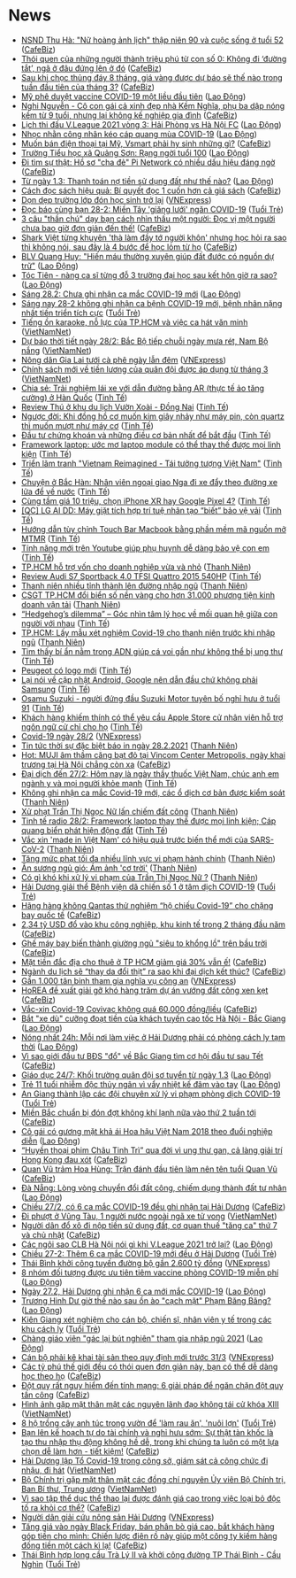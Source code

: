 # News

- [NSND Thu Hà: "Nữ hoàng ảnh lịch" thập niên 90 và cuộc sống ở tuổi 52](https://cafebiz.vn/nsnd-thu-ha-nu-hoang-anh-lich-thap-nien-90-va-cuoc-song-o-tuoi-52-20210228080159592.chn) ([CafeBiz](https://cafebiz.vn))
- [Thói quen của những người thành triệu phú từ con số 0: Không đi ‘đường tắt’, ngã ở đâu đứng lên ở đó](https://cafebiz.vn/thoi-quen-cua-nhung-nguoi-thanh-trieu-phu-tu-con-so-0-khong-di-duong-tat-nga-o-dau-dung-len-o-do-20210227214042206.chn) ([CafeBiz](https://cafebiz.vn))
- [Sau khi chọc thủng đáy 8 tháng, giá vàng được dự báo sẽ thế nào trong tuần đầu tiên của tháng 3?](https://cafebiz.vn/sau-khi-choc-thung-day-8-thang-gia-vang-duoc-du-bao-se-the-nao-trong-tuan-dau-tien-cua-thang-3-20210228080047321.chn) ([CafeBiz](https://cafebiz.vn))
- [Mỹ phê duyệt vaccine COVID-19 một liều đầu tiên](https://laodong.vn/the-gioi/my-phe-duyet-vaccine-covid-19-mot-lieu-dau-tien-884247.ldo) ([Lao Động](https://laodong.vn))
- [Nghi Nguyễn - Cô con gái cả xinh đẹp nhà Kềm Nghĩa, phụ ba dập nóng kềm từ 9 tuổi, nhưng lại không kế nghiệp gia đình](https://cafebiz.vn/nghi-nguyen-co-con-gai-ca-xinh-dep-nha-kem-nghia-phu-ba-dap-nong-kem-tu-9-tuoi-nhung-lai-khong-ke-nghiep-gia-dinh-20210225154957243.chn) ([CafeBiz](https://cafebiz.vn))
- [Lịch thi đấu V.League 2021 vòng 3: Hải Phòng vs Hà Nội FC](https://laodong.vn/lich-thi-dau/lich-thi-dau-vleague-2021-vong-3-hai-phong-vs-ha-noi-fc-884214.ldo) ([Lao Động](https://laodong.vn))
- [Nhọc nhằn công nhân kéo cáp quang mùa COVID-19](https://laodong.vn/xa-hoi/nhoc-nhan-cong-nhan-keo-cap-quang-mua-covid-19-884237.ldo) ([Lao Động](https://laodong.vn))
- [Muốn bán điện thoại tại Mỹ, Vsmart phải hy sinh những gì?](https://cafebiz.vn/muon-ban-dien-thoai-tai-my-vsmart-phai-hy-sinh-nhung-gi-20210228080554229.chn) ([CafeBiz](https://cafebiz.vn))
- [Trường Tiểu học xã Quảng Sơn: Rạng ngời tuổi 100](https://laodong.vn/lao-dong-cuoi-tuan/truong-tieu-hoc-xa-quang-son-rang-ngoi-tuoi-100-884005.ldo) ([Lao Động](https://laodong.vn))
- [Đi tìm sự thật: Hồ sơ "cha đẻ" Pi Network có nhiều dấu hiệu đáng ngờ](https://cafebiz.vn/di-tim-su-that-ho-so-cha-de-pi-network-co-nhieu-dau-hieu-dang-ngo-2021022808120608.chn) ([CafeBiz](https://cafebiz.vn))
- [Từ ngày 1.3: Thanh toán nợ tiền sử dụng đất như thế nào?](https://laodong.vn/ban-doc/tu-ngay-13-thanh-toan-no-tien-su-dung-dat-nhu-the-nao-884239.ldo) ([Lao Động](https://laodong.vn))
- [Cách đọc sách hiệu quả: Bí quyết đọc 1 cuốn hơn cả giá sách](https://cafebiz.vn/cach-doc-sach-hieu-qua-bi-quyet-doc-1-cuon-hon-ca-gia-sach-20210223145746787.chn) ([CafeBiz](https://cafebiz.vn))
- [Dọn dẹp trường lớp đón học sinh trở lại](https://vnexpress.net/don-dep-truong-lop-don-hoc-sinh-tro-lai-4241155.html) ([VNExpress](https://vnexpress.net))
- [Đọc báo cùng bạn 28-2: Miền Tây 'giăng lưới' ngăn COVID-19](https://tuoitre.vn/doc-bao-cung-ban-28-2-mien-tay-giang-luoi-ngan-covid-19-20210228050802807.htm) ([Tuổi Trẻ](https://tuoitre.vn))
- [3 câu "thần chú" dạy bạn cách nhìn thấu một người: Đọc vị một người chưa bao giờ đơn giản đến thế!](https://cafebiz.vn/3-cau-than-chu-day-ban-cach-nhin-thau-mot-nguoi-doc-vi-mot-nguoi-chua-bao-gio-don-gian-den-the-20210222172153312.chn) ([CafeBiz](https://cafebiz.vn))
- [Shark Việt từng khuyên 'thà làm đầy tớ người khôn' nhưng học hỏi ra sao thì không nói, sau đây là 4 bước để học lỏm từ họ](https://cafebiz.vn/shark-viet-tung-khuyen-tha-lam-day-to-nguoi-khon-nhung-hoc-hoi-ra-sao-thi-khong-noi-sau-day-la-4-buoc-de-hoc-lom-tu-ho-20210224150950955.chn) ([CafeBiz](https://cafebiz.vn))
- [BLV Quang Huy: &quot;Hiến máu thường xuyên giúp đất đước có nguồn dự trữ&quot;](https://laodong.vn/video/blv-quang-huy-hien-mau-thuong-xuyen-giup-dat-duoc-co-nguon-du-tru-884228.ldo) ([Lao Động](https://laodong.vn))
- [Tóc Tiên - nàng ca sĩ từng đỗ 3 trường đại học sau kết hôn giờ ra sao?](https://laodong.vn/photo/toc-tien-nang-ca-si-tung-do-3-truong-dai-hoc-sau-ket-hon-gio-ra-sao-884095.ldo) ([Lao Động](https://laodong.vn))
- [Sáng 28.2: Chưa ghi nhận ca mắc COVID-19 mới](https://laodong.vn/y-te/sang-282-chua-ghi-nhan-ca-mac-covid-19-moi-884225.ldo) ([Lao Động](https://laodong.vn))
- [Sáng nay 28-2 không ghi nhận ca bệnh COVID-19 mới, bệnh nhân nặng nhất tiến triển tích cực](https://tuoitre.vn/sang-nay-28-2-khong-ghi-nhan-ca-benh-covid-19-moi-benh-nhan-nang-nhat-tien-trien-tich-cuc-20210228062630905.htm) ([Tuổi Trẻ](https://tuoitre.vn))
- [Tiếng ồn karaoke, nỗ lực của TP.HCM và việc ca hát văn minh](http://vietnamnet.vn/vn/thoi-su/tieng-on-karaoke-no-luc-cua-tp-hcm-va-viec-ca-hat-van-minh-715882.html) ([VietNamNet](https://vietnamnet.vn))
- [Dự báo thời tiết ngày 28/2: Bắc Bộ tiếp chuỗi ngày mưa rét, Nam Bộ nắng](http://vietnamnet.vn/vn/thoi-su/du-bao-thoi-tiet-ngay-28-2-bac-bo-tiep-chuoi-ngay-mua-ret-nam-bo-nang-716006.html) ([VietNamNet](https://vietnamnet.vn))
- [Nông dân Gia Lai tưới cà phê ngày lẫn đêm](https://vnexpress.net/nong-dan-gia-lai-tuoi-ca-phe-ngay-lan-dem-4238754.html) ([VNExpress](https://vnexpress.net))
- [Chính sách mới về tiền lương của quân đội được áp dụng từ tháng 3](http://vietnamnet.vn/vn/thoi-su/quoc-phong/chinh-sach-moi-ve-tien-luong-cua-quan-doi-duoc-ap-dung-tu-thang-3-714715.html) ([VietNamNet](https://vietnamnet.vn))
- [Chia sẻ: Trải nghiệm lái xe với dẫn đường bằng AR (thực tế ảo tăng cường) ở Hàn Quốc](https://tinhte.vn/thread/chia-se-trai-nghiem-lai-xe-voi-dan-duong-bang-ar-thuc-te-ao-tang-cuong-o-han-quoc.3284090/) ([Tinh Tế](https://tinhte.vn))
- [Review Thú ở khu du lịch Vườn Xoài - Đồng Nai](https://tinhte.vn/thread/review-thu-o-khu-du-lich-vuon-xoai-dong-nai.3284381/) ([Tinh Tế](https://tinhte.vn))
- [Ngược đời: Khi đồng hồ cơ muốn kim giây nhảy như máy pin, còn quartz thì muốn mượt như máy cơ](https://tinhte.vn/thread/nguoc-doi-khi-dong-ho-co-muon-kim-giay-nhay-nhu-may-pin-con-quartz-thi-muon-muot-nhu-may-co.3282528/) ([Tinh Tế](https://tinhte.vn))
- [Đầu tư chứng khoán và những điều cơ bản nhất để bắt đầu](https://tinhte.vn/thread/dau-tu-chung-khoan-va-nhung-dieu-co-ban-nhat-de-bat-dau.3268970/) ([Tinh Tế](https://tinhte.vn))
- [Framework laptop: ước mơ laptop module có thể thay thế được mọi linh kiện](https://tinhte.vn/thread/framework-laptop-uoc-mo-laptop-module-co-the-thay-the-duoc-moi-linh-kien.3283852/) ([Tinh Tế](https://tinhte.vn))
- [Triển lãm tranh "Vietnam Reimagined - Tái tưởng tượng Việt Nam"](https://tinhte.vn/thread/trien-lam-tranh-vietnam-reimagined-tai-tuong-tuong-viet-nam.3242349/) ([Tinh Tế](https://tinhte.vn))
- [Chuyện ở Bắc Hàn: Nhân viên ngoại giao Nga đi xe đẩy theo đường xe lửa để về nước](https://tinhte.vn/thread/chuyen-o-bac-han-nhan-vien-ngoai-giao-nga-di-xe-day-theo-duong-xe-lua-de-ve-nuoc.3283696/) ([Tinh Tế](https://tinhte.vn))
- [Cùng tầm giá 10 triệu, chọn iPhone XR hay Google Pixel 4?](https://tinhte.vn/thread/cung-tam-gia-10-trieu-chon-iphone-xr-hay-google-pixel-4.3284238/) ([Tinh Tế](https://tinhte.vn))
- [[QC] LG AI DD: Máy giặt tích hợp trí tuệ nhân tạo “biết” bảo vệ vải](https://tinhte.vn/thread/qc-lg-ai-dd-may-giat-tich-hop-tri-tue-nhan-tao-biet-bao-ve-vai.3284025/) ([Tinh Tế](https://tinhte.vn))
- [Hướng dẫn tùy chỉnh Touch Bar Macbook bằng phần mềm mã nguồn mở MTMR](https://tinhte.vn/thread/huong-dan-tuy-chinh-touch-bar-macbook-bang-phan-mem-ma-nguon-mo-mtmr.3281440/) ([Tinh Tế](https://tinhte.vn))
- [Tính năng mới trên Youtube giúp phụ huynh dễ dàng bảo vệ con em](https://tinhte.vn/thread/tinh-nang-moi-tren-youtube-giup-phu-huynh-de-dang-bao-ve-con-em.3284271/) ([Tinh Tế](https://tinhte.vn))
- [TP.HCM hỗ trợ vốn cho doanh nghiệp vừa và nhỏ](https://thanhnien.vn/thoi-su/tphcm-ho-tro-von-cho-doanh-nghiep-vua-va-nho-1347409.html) ([Thanh Niên](https://thanhnien.vn))
- [Review Audi S7 Sportback 4.0 TFSI Quattro 2015 540HP](https://tinhte.vn/thread/review-audi-s7-sportback-4-0-tfsi-quattro-2015-540hp.3283917/) ([Tinh Tế](https://tinhte.vn))
- [Thanh niên nhiều tỉnh thành lên đường nhập ngũ](https://thanhnien.vn/thoi-su/thanh-nien-nhieu-tinh-thanh-len-duong-nhap-ngu-1347401.html) ([Thanh Niên](https://thanhnien.vn))
- [CSGT TP.HCM đổi biển số nền vàng cho hơn 31.000 phương tiện kinh doanh vận tải](https://thanhnien.vn/thoi-su/csgt-tphcm-doi-bien-so-nen-vang-cho-hon-31000-phuong-tien-kinh-doanh-van-tai-1347396.html) ([Thanh Niên](https://thanhnien.vn))
- [“Hedgehog’s dilemma” – Góc nhìn tâm lý học về mối quan hệ giữa con người với nhau](https://tinhte.vn/thread/hedgehogs-dilemma-goc-nhin-tam-ly-hoc-ve-moi-quan-he-giua-con-nguoi-voi-nhau.3283572/) ([Tinh Tế](https://tinhte.vn))
- [TP.HCM: Lấy mẫu xét nghiệm Covid-19 cho thanh niên trước khi nhập ngũ](https://thanhnien.vn/thoi-su/tphcm-lay-mau-xet-nghiem-covid-19-cho-thanh-nien-truoc-khi-nhap-ngu-1347379.html) ([Thanh Niên](https://thanhnien.vn))
- [Tìm thấy bí ẩn nằm trong ADN giúp cá voi gần như không thể bị ung thư](https://tinhte.vn/thread/tim-thay-bi-an-nam-trong-adn-giup-ca-voi-gan-nhu-khong-the-bi-ung-thu.3283719/) ([Tinh Tế](https://tinhte.vn))
- [Peugeot có logo mới](https://tinhte.vn/thread/peugeot-co-logo-moi.3283716/) ([Tinh Tế](https://tinhte.vn))
- [Lại nói về cập nhật Android, Google nên dẫn đầu chứ không phải Samsung](https://tinhte.vn/thread/lai-noi-ve-cap-nhat-android-google-nen-dan-dau-chu-khong-phai-samsung.3282214/) ([Tinh Tế](https://tinhte.vn))
- [Osamu Suzuki - người đứng đầu Suzuki Motor tuyên bố nghỉ hưu ở tuổi 91](https://tinhte.vn/thread/osamu-suzuki-nguoi-dung-dau-suzuki-motor-tuyen-bo-nghi-huu-o-tuoi-91.3281883/) ([Tinh Tế](https://tinhte.vn))
- [Khách hàng khiếm thính có thể yêu cầu Apple Store cử nhân viên hỗ trợ ngôn ngữ cử chỉ cho họ](https://tinhte.vn/thread/khach-hang-khiem-thinh-co-the-yeu-cau-apple-store-cu-nhan-vien-ho-tro-ngon-ngu-cu-chi-cho-ho.3283384/) ([Tinh Tế](https://tinhte.vn))
- [Covid-19 ngày 28/2](https://vnexpress.net/covid-19-ngay-28-2-4241172.html) ([VNExpress](https://vnexpress.net))
- [Tin tức thời sự đặc biệt báo in ngày 28.2.2021](https://thanhnien.vn/thoi-su/tin-tuc-thoi-su-dac-biet-bao-in-ngay-2822021-1347418.html) ([Thanh Niên](https://thanhnien.vn))
- [Hot: MUJI âm thầm căng bạt đỏ tại Vincom Center Metropolis, ngày khai trương tại Hà Nội chẳng còn xa](https://cafebiz.vn/hot-muji-am-tham-cang-bat-do-tai-vincom-center-metropolis-ngay-khai-truong-tai-ha-noi-chang-con-xa-20210227235106278.chn) ([CafeBiz](https://cafebiz.vn))
- [Đại dịch đến 27/2: Hôm nay là ngày thầy thuốc Việt Nam, chúc anh em ngành y và mọi người khỏe mạnh](https://tinhte.vn/thread/dai-dich-den-27-2-hom-nay-la-ngay-thay-thuoc-viet-nam-chuc-anh-em-nganh-y-va-moi-nguoi-khoe-manh.3284076/) ([Tinh Tế](https://tinhte.vn))
- [Không ghi nhận ca mắc Covid-19 mới, các ổ dịch cơ bản được kiểm soát](https://thanhnien.vn/thoi-su/khong-ghi-nhan-ca-mac-covid-19-moi-cac-o-dich-co-ban-duoc-kiem-soat-1347414.html) ([Thanh Niên](https://thanhnien.vn))
- [Xử phạt Trần Thị Ngọc Nữ lấn chiếm đất công](https://thanhnien.vn/thoi-su/xu-phat-tran-thi-ngoc-nu-lan-chiem-dat-cong-1347402.html) ([Thanh Niên](https://thanhnien.vn))
- [Tinh tế radio 28/2: Framework laptop thay thế được mọi linh kiện; Cáp quang biển phát hiện động đất](https://tinhte.vn/thread/tinh-te-radio-28-2-framework-laptop-thay-the-duoc-moi-linh-kien-cap-quang-bien-phat-hien-dong-dat.3284530/) ([Tinh Tế](https://tinhte.vn))
- [Vắc xin 'made in Việt Nam' có hiệu quả  trước biến thể mới của SARS-CoV-2](https://thanhnien.vn/thoi-su/vac-xin-made-in-viet-nam-co-hieu-qua-truoc-bien-the-moi-cua-sars-cov-2-1347400.html) ([Thanh Niên](https://thanhnien.vn))
- [Tăng mức phạt tối đa nhiều lĩnh vực vi phạm hành chính](https://thanhnien.vn/thoi-su/tang-muc-phat-toi-da-nhieu-linh-vuc-vi-pham-hanh-chinh-1347397.html) ([Thanh Niên](https://thanhnien.vn))
- [Ăn sương ngủ gió: Ám ảnh 'cơ trời'](https://thanhnien.vn/thoi-su/an-suong-ngu-gio-am-anh-co-troi-1347181.html) ([Thanh Niên](https://thanhnien.vn))
- [Có gì khó khi xử lý vi phạm của Trần Thị Ngọc Nữ ?](https://thanhnien.vn/thoi-su/co-gi-kho-khi-xu-ly-vi-pham-cua-tran-thi-ngoc-nu-1347180.html) ([Thanh Niên](https://thanhnien.vn))
- [Hải Dương giải thể Bệnh viện dã chiến số 1 ở tâm dịch COVID-19](https://tuoitre.vn/hai-duong-giai-the-benh-vien-da-chien-so-1-o-tam-dich-covid-19-20210227220013906.htm) ([Tuổi Trẻ](https://tuoitre.vn))
- [Hãng hàng không Qantas thử nghiệm “hộ chiếu Covid-19” cho chặng bay quốc tế](https://cafebiz.vn/hang-hang-khong-qantas-thu-nghiem-ho-chieu-covid-19-cho-chang-bay-quoc-te-20210227195307999.chn) ([CafeBiz](https://cafebiz.vn))
- [2,34 tỷ USD đổ vào khu công nghiệp, khu kinh tế trong 2 tháng đầu năm](https://cafebiz.vn/234-ty-usd-do-vao-khu-cong-nghiep-khu-kinh-te-trong-2-thang-dau-nam-20210227194622036.chn) ([CafeBiz](https://cafebiz.vn))
- [Ghế máy bay biến thành giường ngủ "siêu to khổng lồ" trên bầu trời](https://cafebiz.vn/ghe-may-bay-bien-thanh-giuong-ngu-sieu-to-khong-lo-tren-bau-troi-20210227195850882.chn) ([CafeBiz](https://cafebiz.vn))
- [Mặt tiền đắc địa cho thuê ở TP HCM giảm giá 30% vẫn ế!](https://cafebiz.vn/mat-tien-dac-dia-cho-thue-o-tp-hcm-giam-gia-30-van-e-20210227190124094.chn) ([CafeBiz](https://cafebiz.vn))
- [Ngành du lịch sẽ “thay da đổi thịt” ra sao khi đại dịch kết thúc?](https://cafebiz.vn/nganh-du-lich-se-thay-da-doi-thit-ra-sao-khi-dai-dich-ket-thuc-20210227193047499.chn) ([CafeBiz](https://cafebiz.vn))
- [Gần 1.000 tân binh tham gia nghĩa vụ công an](https://vnexpress.net/gan-1-000-tan-binh-tham-gia-nghia-vu-cong-an-4241137.html) ([VNExpress](https://vnexpress.net))
- [HoREA đề xuất giải gỡ khó hàng trăm dự án vướng đất công xen kẹt](https://cafebiz.vn/horea-de-xuat-giai-go-kho-hang-tram-du-an-vuong-dat-cong-xen-ket-20210227184431199.chn) ([CafeBiz](https://cafebiz.vn))
- [Vắc-xin Covid-19 Covivac không quá 60.000 đồng/liều](https://cafebiz.vn/vac-xin-covid-19-covivac-khong-qua-60000-dong-lieu-20210227202251548.chn) ([CafeBiz](https://cafebiz.vn))
- [Bắt &quot;xe dù&quot; cưỡng đoạt tiền của khách tuyến cao tốc Hà Nội - Bắc Giang](https://laodong.vn/phap-luat/bat-xe-du-cuong-doat-tien-cua-khach-tuyen-cao-toc-ha-noi-bac-giang-884213.ldo) ([Lao Động](https://laodong.vn))
- [Nóng nhất 24h: Mỗi nơi làm việc ở Hải Dương phải có phòng cách ly tạm thời](https://laodong.vn/video-thoi-su/nong-nhat-24h-moi-noi-lam-viec-o-hai-duong-phai-co-phong-cach-ly-tam-thoi-884190.ldo) ([Lao Động](https://laodong.vn))
- [Vì sao giới đầu tư BĐS "đổ" về Bắc Giang tìm cơ hội đầu tư sau Tết](https://cafebiz.vn/vi-sao-gioi-dau-tu-bds-do-ve-bac-giang-tim-co-hoi-dau-tu-sau-tet-20210227185440164.chn) ([CafeBiz](https://cafebiz.vn))
- [Giáo dục 24/7: Khối trường quân đội sơ tuyển từ ngày 1.3](https://laodong.vn/video/giao-duc-247-khoi-truong-quan-doi-so-tuyen-tu-ngay-13-884200.ldo) ([Lao Động](https://laodong.vn))
- [Trẻ 11 tuổi nhiễm độc thủy ngân vì vẩy nhiệt kế đâm vào tay](https://laodong.vn/suc-khoe/tre-11-tuoi-nhiem-doc-thuy-ngan-vi-vay-nhiet-ke-dam-vao-tay-884216.ldo) ([Lao Động](https://laodong.vn))
- [An Giang thành lập các đội chuyên xử lý vi phạm phòng dịch COVID-19](https://tuoitre.vn/an-giang-thanh-lap-cac-doi-chuyen-xu-ly-vi-pham-phong-dich-covid-19-20210227174147871.htm) ([Tuổi Trẻ](https://tuoitre.vn))
- [Miền Bắc chuẩn bị đón đợt không khí lạnh nữa vào thứ 2 tuần tới](https://cafebiz.vn/mien-bac-chuan-bi-don-dot-khong-khi-lanh-nua-vao-thu-2-tuan-toi-20210227184113451.chn) ([CafeBiz](https://cafebiz.vn))
- [Cô gái có gương mặt khả ái Hoa hậu Việt Nam 2018 theo đuổi nghiệp diễn](https://laodong.vn/photo/co-gai-co-guong-mat-kha-ai-hoa-hau-viet-nam-2018-theo-duoi-nghiep-dien-884090.ldo) ([Lao Động](https://laodong.vn))
- [“Huyền thoại phim Châu Tinh Trì” qua đời vì ung thư gan, cả làng giải trí Hong Kong đau xót](https://cafebiz.vn/huyen-thoai-phim-chau-tinh-tri-qua-doi-vi-ung-thu-gan-ca-lang-giai-tri-hong-kong-dau-xot-20210227183837652.chn) ([CafeBiz](https://cafebiz.vn))
- [Quan Vũ trảm Hoa Hùng: Trận đánh đầu tiên làm nên tên tuổi Quan Vũ](https://cafebiz.vn/quan-vu-tram-hoa-hung-tran-danh-dau-tien-lam-nen-ten-tuoi-quan-vu-20210227130144177.chn) ([CafeBiz](https://cafebiz.vn))
- [Đà Nẵng: Lòng vòng chuyển đổi đất công, chiếm dụng thành đất tư nhân](https://laodong.vn/ban-doc/da-nang-long-vong-chuyen-doi-dat-cong-chiem-dung-thanh-dat-tu-nhan-883921.ldo) ([Lao Động](https://laodong.vn))
- [Chiều 27/2, có 6 ca mắc COVID-19 đều ghi nhận tại Hải Dương](https://cafebiz.vn/chieu-27-2-co-6-ca-mac-covid-19-deu-ghi-nhan-tai-hai-duong-20210227183627965.chn) ([CafeBiz](https://cafebiz.vn))
- [Đi phượt ở Vũng Tàu, 1 người nước ngoài ngã xe tử vong](http://vietnamnet.vn/vn/thoi-su/an-toan-giao-thong/di-phuot-o-vung-tau-1-nguoi-nuoc-ngoai-nga-xe-tu-vong-715986.html) ([VietNamNet](https://vietnamnet.vn))
- [Người dân đổ xô đi nộp tiền sử dụng đất, cơ quan thuế "tăng ca" thứ 7 và chủ nhật](https://cafebiz.vn/nguoi-dan-do-xo-di-nop-tien-su-dung-dat-co-quan-thue-tang-ca-thu-7-va-chu-nhat-20210227184804286.chn) ([CafeBiz](https://cafebiz.vn))
- [Các ngôi sao CLB Hà Nội nói gì khi V.League 2021 trở lại?](https://laodong.vn/video/cac-ngoi-sao-clb-ha-noi-noi-gi-khi-vleague-2021-tro-lai-884113.ldo) ([Lao Động](https://laodong.vn))
- [Chiều 27-2: Thêm 6 ca mắc COVID-19 mới đều ở Hải Dương](https://tuoitre.vn/chieu-27-2-them-6-ca-mac-covid-19-moi-deu-o-hai-duong-20210227182208457.htm) ([Tuổi Trẻ](https://tuoitre.vn))
- [Thái Bình khởi công tuyến đường bộ gần 2.600 tỷ đồng](https://vnexpress.net/thai-binh-khoi-cong-tuyen-duong-bo-gan-2-600-ty-dong-4241114.html) ([VNExpress](https://vnexpress.net))
- [8 nhóm đối tượng được ưu tiên tiêm vaccine phòng COVID-19 miễn phí](https://laodong.vn/infographic/8-nhom-doi-tuong-duoc-uu-tien-tiem-vaccine-phong-covid-19-mien-phi-884031.ldo) ([Lao Động](https://laodong.vn))
- [Ngày 27.2, Hải Dương ghi nhận 6 ca mới mắc COVID-19](https://laodong.vn/y-te/ngay-272-hai-duong-ghi-nhan-6-ca-moi-mac-covid-19-884196.ldo) ([Lao Động](https://laodong.vn))
- [Trương Hinh Dư giờ thế nào sau ồn ào &quot;cạch mặt&quot; Phạm Băng Băng?](https://laodong.vn/photo/truong-hinh-du-gio-the-nao-sau-on-ao-cach-mat-pham-bang-bang-884120.ldo) ([Lao Động](https://laodong.vn))
- [Kiên Giang xét nghiệm cho cán bộ, chiến sĩ, nhân viên y tế trong các khu cách ly](https://tuoitre.vn/kien-giang-xet-nghiem-cho-can-bo-chien-si-nhan-vien-y-te-trong-cac-khu-cach-ly-20210227160732104.htm) ([Tuổi Trẻ](https://tuoitre.vn))
- [Chàng giáo viên &quot;gác lại bút nghiên&quot; tham gia nhập ngũ 2021](https://laodong.vn/video/chang-giao-vien-gac-lai-but-nghien-tham-gia-nhap-ngu-2021-884114.ldo) ([Lao Động](https://laodong.vn))
- [Cán bộ phải kê khai tài sản theo quy định mới trước 31/3](https://vnexpress.net/can-bo-phai-ke-khai-tai-san-theo-quy-dinh-moi-truoc-31-3-4241044.html) ([VNExpress](https://vnexpress.net))
- [Các tỷ phú thế giới đều có thói quen đơn giản này, bạn có thể dễ dàng học theo họ](https://cafebiz.vn/cac-ty-phu-the-gioi-deu-co-thoi-quen-don-gian-nay-ban-co-the-de-dang-hoc-theo-ho-20210214100252778.chn) ([CafeBiz](https://cafebiz.vn))
- [Đột quỵ rất nguy hiểm đến tính mạng: 6 giải pháp để ngăn chặn đột quỵ tấn công](https://cafebiz.vn/dot-quy-rat-nguy-hiem-den-tinh-mang-6-giai-phap-de-ngan-chan-dot-quy-tan-cong-20210227130934815.chn) ([CafeBiz](https://cafebiz.vn))
- [Hình ảnh gặp mặt thân mật các nguyên lãnh đạo không tái cử khóa XIII](http://vietnamnet.vn/vn/thoi-su/chinh-tri/hinh-anh-gap-mat-than-mat-cac-nguyen-lanh-dao-khong-tai-cu-khoa-xiii-715962.html) ([VietNamNet](https://vietnamnet.vn))
- [8 hộ trồng cây anh túc trong vườn để 'làm rau ăn', 'nuôi lợn'](https://tuoitre.vn/8-ho-trong-cay-anh-tuc-trong-vuon-de-lam-rau-an-nuoi-lon-20210227154819215.htm) ([Tuổi Trẻ](https://tuoitre.vn))
- [Bạn lên kế hoạch tự do tài chính và nghỉ hưu sớm: Sự thật tàn khốc là tạo thu nhập thụ động không hề dễ, trong khi chúng ta luôn có một lựa chọn dễ làm hơn - tiết kiệm!](https://cafebiz.vn/ban-len-ke-hoach-tu-do-tai-chinh-va-nghi-huu-som-su-that-tan-khoc-la-tao-thu-nhap-thu-dong-khong-he-de-trong-khi-chung-ta-luon-co-mot-lua-chon-de-lam-hon-tiet-kiem-20210220115544129.chn) ([CafeBiz](https://cafebiz.vn))
- [Hải Dương lập Tổ Covid-19 trong công sở, giám sát cả công chức đi nhậu, đi hát](http://vietnamnet.vn/vn/thoi-su/hai-duong-lap-to-covid-19-trong-cong-so-giam-sat-ca-cong-chuc-di-nhau-di-hat-715955.html) ([VietNamNet](https://vietnamnet.vn))
- [Bộ Chính trị gặp mặt thân mật các đồng chí nguyên Ủy viên Bộ Chính trị, Ban Bí thư, Trung ương](http://vietnamnet.vn/vn/thoi-su/chinh-tri/bo-chinh-tri-gap-mat-than-mat-cac-dong-chi-nguyen-uy-vien-bo-chinh-tri-ban-bi-thu-trung-uong-715958.html) ([VietNamNet](https://vietnamnet.vn))
- [Vì sao tập thể dục thể thao lại được đánh giá cao trong việc loại bỏ độc tố ra khỏi cơ thể?](https://cafebiz.vn/vi-sao-tap-the-duc-the-thao-lai-duoc-danh-gia-cao-trong-viec-loai-bo-doc-to-ra-khoi-co-the-20210227130735692.chn) ([CafeBiz](https://cafebiz.vn))
- [Người dân giải cứu nông sản Hải Dương](https://vnexpress.net/nguoi-dan-giai-cuu-nong-san-hai-duong-4240952.html) ([VNExpress](https://vnexpress.net))
- [Tăng giá vào ngày Black Friday, bán phân bò giá cao, bắt khách hàng góp tiền cho mình: Chiến lược điên rồ này giúp một công ty kiếm hàng đống tiền một cách kì lạ!](https://cafebiz.vn/tang-gia-vao-ngay-black-friday-ban-phan-bo-gia-cao-bat-khach-hang-gop-tien-cho-minh-chien-luoc-dien-ro-nay-giup-mot-cong-ty-kiem-hang-dong-tien-mot-cach-ki-la-20210227111759881.chn) ([CafeBiz](https://cafebiz.vn))
- [Thái Bình hợp long cầu Trà Lý II và khởi công đường TP Thái Bình - Cầu Nghìn](https://tuoitre.vn/thai-binh-hop-long-cau-tra-ly-ii-va-khoi-cong-duong-tp-thai-binh-cau-nghin-2021022715250482.htm) ([Tuổi Trẻ](https://tuoitre.vn))
